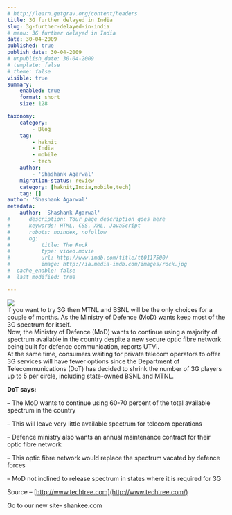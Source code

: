 ```yaml
---
# http://learn.getgrav.org/content/headers
title: 3G further delayed in India
slug: 3g-further-delayed-in-india
# menu: 3G further delayed in India
date: 30-04-2009
published: true
publish_date: 30-04-2009
# unpublish_date: 30-04-2009
# template: false
# theme: false
visible: true
summary:
    enabled: true
    format: short
    size: 128

taxonomy:
    category:
        - Blog
    tag:
        - haknit
        - India
        - mobile
        - tech
    author:
        - 'Shashank Agarwal'
    migration-status: review
    category: [haknit,India,mobile,tech]
    tag: []
author: 'Shashank Agarwal'
metadata:
    author: 'Shashank Agarwal'
#      description: Your page description goes here
#      keywords: HTML, CSS, XML, JavaScript
#      robots: noindex, nofollow
#      og:
#          title: The Rock
#          type: video.movie
#          url: http://www.imdb.com/title/tt0117500/
#          image: http://ia.media-imdb.com/images/rock.jpg
#  cache_enable: false
#  last_modified: true

---
```


[![](http://2.bp.blogspot.com/_V2JZuLkPrjQ/SfksslZQ9BI/AAAAAAAAHRU/UqJoQP0sx6o/s320/3g.jpg)](http://2.bp.blogspot.com/_V2JZuLkPrjQ/SfksslZQ9BI/AAAAAAAAHRU/UqJoQP0sx6o/s1600-h/3g.jpg)  
if you want to try 3G then MTNL and BSNL will be the only choices for a couple of months. As the Ministry of Defence (MoD) wants keep most of the 3G spectrum for itself.  
Now, the Ministry of Defence (MoD) wants to continue using a majority of spectrum available in the country despite a new secure optic fibre network being built for defence communication, reports UTVi.  
At the same time, consumers waiting for private telecom operators to offer 3G services will have fewer options since the Department of Telecommunications (DoT) has decided to shrink the number of 3G players up to 5 per circle, including state-owned BSNL and MTNL.

**DoT says:**

– The MoD wants to continue using 60-70 percent of the total available spectrum in the country

– This will leave very little available spectrum for telecom operations

– Defence ministry also wants an annual maintenance contract for their optic fibre network

– This optic fibre network would replace the spectrum vacated by defence forces

– MoD not inclined to release spectrum in states where it is required for 3G

Source – [http://www.techtree.com](http://www.techtree.com/)

Go to our new site- shankee.com
